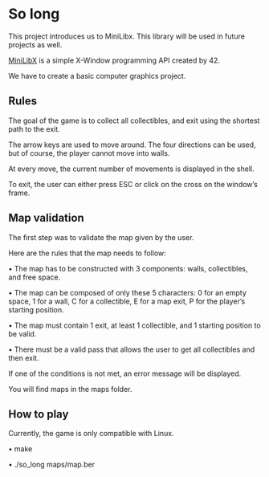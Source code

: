 # So long

This project introduces us to MiniLibx. This library will be used in future projects as well.

[MiniLibX](https://github.com/42Paris/minilibx-linux) is a simple X-Window programming API created by 42.

We have to create a basic computer graphics project.

## Rules

The goal of the game is to collect all collectibles, and exit using the shortest path to the exit.

The arrow keys are used to move around. The four directions can be used, but of course, the player cannot move into walls.

At every move, the current number of movements is displayed in the shell.

To exit, the user can either press ESC or click on the cross on the window’s frame.

## Map validation

The first step was to validate the map given by the user.

Here are the rules that the map needs to follow:

• The map has to be constructed with 3 components: walls, collectibles, and free space.

• The map can be composed of only these 5 characters:
0 for an empty space,
1 for a wall,
C for a collectible,
E for a map exit,
P for the player’s starting position.

• The map must contain 1 exit, at least 1 collectible, and 1 starting position to
be valid.

• There must be a valid pass that allows the user to get all collectibles and then exit.

If one of the conditions is not met, an error message will be displayed.

You will find maps in the maps folder.

## How to play

Currently, the game is only compatible with Linux.

• make

• ./so_long maps/map.ber

